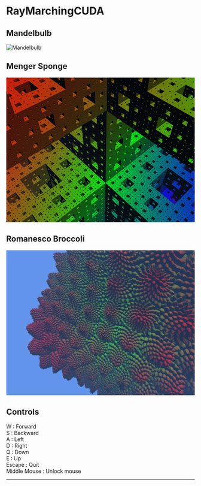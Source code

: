 # RayMarchingCUDA
## Mandelbulb
![Mandelbulb](https://raw.githubusercontent.com/AlanParadis/RayMarchingCUDA/master/img/Mandelbulb.gif)
## Menger Sponge
![Menger Sponge](https://raw.githubusercontent.com/AlanParadis/RayMarchingCUDA/master/img/Menger.png)
## Romanesco Broccoli
![Romanesco Broccoli](https://raw.githubusercontent.com/AlanParadis/RayMarchingCUDA/master/img/Romanesco-Broccoli.png)

## Controls

W : Forward\
S : Backward\
A : Left\
D : Right\
Q : Down\
E : Up\
Escape : Quit\
Middle Mouse : Unlock mouse

----
